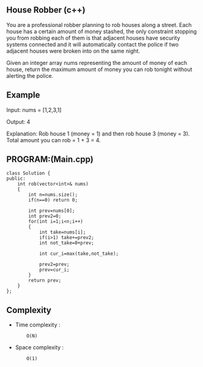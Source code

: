## House Robber (c++)

You are a professional robber planning to rob houses along a street. Each house has a certain amount of money stashed, the only constraint stopping you from robbing each of them is that adjacent houses have security systems connected and it will automatically contact the police if two adjacent houses were broken into on the same night.

Given an integer array nums representing the amount of money of each house, return the maximum amount of money you can rob tonight without alerting the police.

## Example
Input: nums = [1,2,3,1]

Output: 4

Explanation: Rob house 1 (money = 1) and then rob house 3 (money = 3).
Total amount you can rob = 1 + 3 = 4.

## PROGRAM:(Main.cpp)
```
class Solution {
public:
    int rob(vector<int>& nums) 
    {
        int n=nums.size();
        if(n==0) return 0;

        int prev=nums[0];
        int prev2=0;
        for(int i=1;i<n;i++)
        {
            int take=nums[i];
            if(i>1) take+=prev2;
            int not_take=0+prev;

            int cur_i=max(take,not_take);

            prev2=prev;
            prev=cur_i;
        }
        return prev;
    }
};
```
## Complexity
- Time complexity : 
  
          O(N)
     
- Space complexity :

          O(1)

